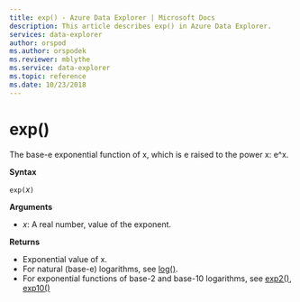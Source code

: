 ```yaml
---
title: exp() - Azure Data Explorer | Microsoft Docs
description: This article describes exp() in Azure Data Explorer.
services: data-explorer
author: orspod
ms.author: orspodek
ms.reviewer: mblythe
ms.service: data-explorer
ms.topic: reference
ms.date: 10/23/2018
---
```

# exp()

The base-e exponential function of x, which is e raised to the power x: e^x.  

**Syntax**

`exp(`*x*`)`

**Arguments**

* *x*: A real number, value of the exponent.

**Returns**

* Exponential value of x.
* For natural (base-e) logarithms, see [log()](log-function.md).
* For exponential functions of base-2 and base-10 logarithms, see [exp2()](exp2-function.md), [exp10()](exp10-function.md)